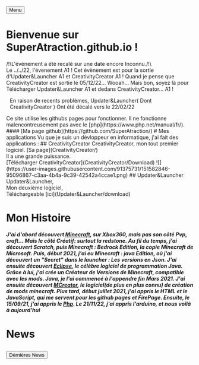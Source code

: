 <link href="Css/Base.css" rel="stylesheet">
<button id="Menu" onClick="Menu()">
	Menu
</button>
<div id="temp"></div>

# Bienvenue sur SuperAtraction.github.io !
<link href="https://superatraction.github.io/JQuery/jquery-ui.css" rel="stylesheet">
<div id="Welcome-Dialog" title="Bienvenue !">
	<p>
		/!\L'événement a été recalé sur une  date encore Inconnu./!\<br>
		Le ../../22, l'évenement A1 ! Cet évènement est pour la sortie d'Updater&Launcher A1 et CreativityCreator A1 ! Quand je pense que CreativityCreator est sortie le 05/12/22... Wooah... Mais bon, soyez là pour Télécharger Updater&Launcher A1 et dedans CreativityCreator... A1 !
	</p>
</div>
<div class="ui-state-error ui-corner-all" style="padding: 0 .7em;">
		<p><span class="ui-icon ui-icon-alert" style="float: left; margin-right: .3em;"></span>
			En raison de recents problèmes, Updater&Launcher( Dont CreativityCreator ) Ont été décalé vers le 22/02/22
	</p>
</div>
Ce site utilise les githubs pages pour fonctionner.
Il ne fonctionne malencontreusement pas avec le [php](https://www.php.net/manual/fr/).
#### [Ma page github](https://github.com/SuperAtraction/)
# Mes applications
Vu que je suis un dévloppeur en informatique, j'ai fait des applications :
## CreativityCreator
CreativityCreator, mon tout premier logiciel.
[Sa page](CreativityCreator/)
<br>
Il a une grande puissance.
<br>
[Télécharger CreativityCreator](CreativityCreator/Download)
![](https://user-images.githubusercontent.com/91375731/151582846-95096867-c3aa-4b4a-9c39-42542a4ccae1.png)
## Updater&Launcher
Updater&Launcher,<br>
Mon deuxième logiciel,<br>
Téléchargeable [ici](Updater&Launcher/download)

# Mon Histoire
_**J'ai d'abord découvert [Minecraft](http://minecraft.net), sur Xbox360, mais pas son côté Pvp, craft... Mais le côté Créatif: surtout la redstone. Au fil du temps, j'ai découvert Scratch, puis Minecraft : Bedrock Edition, la copie Minecraft de Microsoft. Puis, début 2021, j'ai eu Minecraft : java Edition, où j'ai découvert un "Secret" dans le launcher : Les versions en Json. J'ai ensuite découvert [Eclipse](http://eclipse.org), le célèbre logiciel de programmation Java. Grâce à lui, j'ai crée un Créateur de Versions de Minecraft, compatible avec les mods. Java, je l'ai commencé à l'appendre fin Mars 2021. J'ai ensuite découvert [MCreator](http://mcreator.net), le logiciel(de plus en plus connu) de création de mods minecraft. Plus tard, début juillet 2021, j'ai appris le HTML et le JavaScript, qui me servent pour les github pages et FirePage. Ensuite, le 15/09/21, j'ai appris le [Php](http://php.net). Le 21/11/22, j'ai appris l'arduino, et nous voilà à aujourd'hui**_
# News
<h2><button id="Lastest-News" onClick='$( "#LND" ).dialog( "open" );'>Dèrnières News</button></h2>
<div id="LND" title="Dernieres Nouvelles"></div>

<script src="https://superatraction.github.io/JQuery/external/jquery/jquery.js"></script>
<script src="https://superatraction.github.io/JQuery/jquery-ui.js"></script>
<script src="https://superatraction.github.io/index.js"></script>
